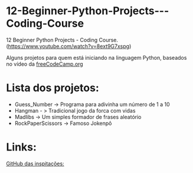 # 12-Beginner-Python-Projects---Coding-Course
12 Beginner Python Projects - Coding Course. (https://www.youtube.com/watch?v=8ext9G7xspg)

Alguns projetos para quem está iniciando na linguagem Python, baseados no vídeo da [freeCodeCamp.org](https://www.youtube.com/watch?v=8ext9G7xspg)

# Lista dos projetos:
- Guess_Number -> Programa para adivinha um número de 1 a 10
- Hangman - > Tradicional jogo da forca com vidas
- Madlibs -> Um simples formador de frases aleatório
- RockPaperScissors -> Famoso Jokenpô


# Links:

[GitHub das inspitações:](https://github.com/kying18/beginner-projects)

